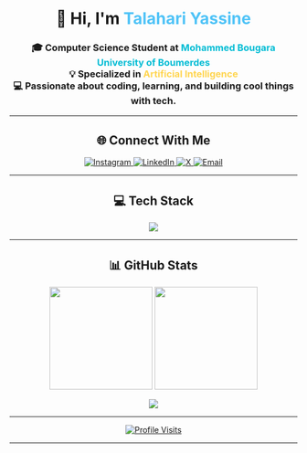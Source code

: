 <h1 align="center">👋 Hi, I'm <span style="color:#4FC3F7;">Talahari Yassine</span></h1>
<h3 align="center">
🎓 Computer Science Student at <span style="color:#00BCD4;">Mohammed Bougara University of Boumerdes</span><br>
💡 Specialized in <b style="color:#FFD54F;">Artificial Intelligence</b><br>
💻 Passionate about coding, learning, and building cool things with tech.
</h3>

---

<h2 align="center">🌐 Connect With Me</h2>

<p align="center">
  <a href="https://instagram.com/yacine__.ta" target="_blank">
    <img src="https://img.shields.io/badge/Instagram-%23E4405F.svg?style=for-the-badge&logo=Instagram&logoColor=white" alt="Instagram"/>
  </a>
  <a href="https://linkedin.com/in/yassinetalahari" target="_blank">
    <img src="https://img.shields.io/badge/LinkedIn-%230077B5.svg?style=for-the-badge&logo=linkedin&logoColor=white" alt="LinkedIn"/>
  </a>
  <a href="https://x.com/yacinetalahri" target="_blank">
    <img src="https://img.shields.io/badge/X-black.svg?style=for-the-badge&logo=X&logoColor=white" alt="X"/>
  </a>
  <a href="mailto:yacine.talahari1506@gmail.com" target="_blank">
    <img src="https://img.shields.io/badge/Email-D14836?style=for-the-badge&logo=gmail&logoColor=white" alt="Email"/>
  </a>
</p>

---

<h2 align="center">💻 Tech Stack</h2>

<p align="center">
  <img src="https://skillicons.dev/icons?i=c,cpp,html,css,js,java,php,python,r,bootstrap,figma,git,github,mysql,sqlite,vite,bun,unity,linux,apache&perline=8" />
</p>

---

<h2 align="center">📊 GitHub Stats</h2>

<p align="center">
  <img src="https://github-readme-stats.vercel.app/api?username=yacinetalahari&theme=tokyonight&show_icons=true&hide_border=false&count_private=true" height="180"/>
  <img src="https://nirzak-streak-stats.vercel.app/?user=yacinetalahari&theme=tokyonight&hide_border=false" height="180"/>
</p>

<p align="center">
  <img src="https://github-readme-stats.vercel.app/api/top-langs/?username=yacinetalahari&theme=tokyonight&hide_border=false&layout=compact" />
</p>

---

<p align="center">
  <a href="https://visitcount.itsvg.in">
    <img src="https://visitcount.itsvg.in/api?id=yacinetalahari&icon=0&color=6" alt="Profile Visits"/>
  </a>
</p>

---

<!-- Note: GitHub ignores <style> tags, so hover effects are not supported here. -->
